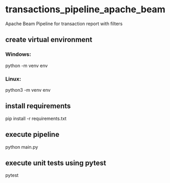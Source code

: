 # transactions_pipeline_apache_beam
Apache Beam Pipeline for transaction report with filters

## create virtual environment
### Windows:
python -m venv env
### Linux:
python3 -m venv env

## install requirements
pip install -r requirements.txt

## execute pipeline
python main.py

## execute unit tests using pytest
pytest
